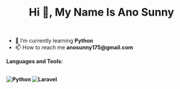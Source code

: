 <h1 align="center">Hi 👋, My Name Is Ano Sunny</h1><br>
<ul>
  <li>🌱 I’m currently learning <b>Python</b> <br></li>
  <li>📫 How to reach me <b>anosunny175@gmail.com</b><br></li>
</ul>
<b>Languages and Tools:<b>
<p align="left">
  <br>
  <img src="https://img.icons8.com/color/48/000000/python.png" alt="Python"/>
  <img src="[https://img.icons8.com/color/48/000000/laravel.png](https://static-00.iconduck.com/assets.00/laravel-icon-1990x2048-xawylrh0.png)" alt="Laravel"/>
</p>
